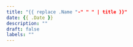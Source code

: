```yaml
---
title: "{{ replace .Name "-" " " | title }}"
date: {{ .Date }}
description: ""
draft: false
labels: ""
---
```


